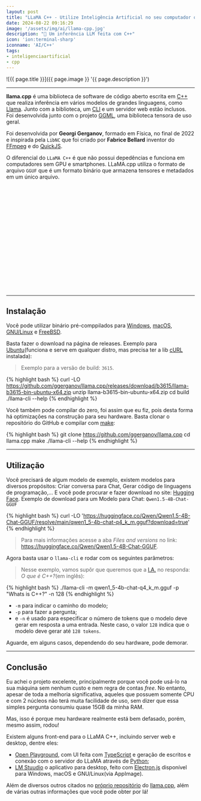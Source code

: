 ```yaml
---
layout: post
title: "LLaMA C++ - Utilize Inteligência Artificial no seu computador ou smartphone"
date: 2024-08-22 09:16:29
image: '/assets/img/ai/llama-cpp.jpg'
description: "🚀 Um inferência LLM feita com C++"
icon: 'ion:terminal-sharp'
iconname: 'AI/C++'
tags:
- inteligenciaartificial
- cpp
---
```


![{{ page.title }}]({{ page.image }} '{{ page.description }}')

---

**llama.cpp** é uma biblioteca de software de código aberto escrita em [C++](https://terminalroot.com.br/tags#cpp) que realiza inferência em vários modelos de grandes linguagens, como [Llama](https://llama.meta.com/). Junto com a biblioteca, um [CLI](https://terminalroot.com.br/tags#cli) e um servidor web estão inclusos. Foi desenvolvida junto com o projeto [GGML](https://github.com/ggerganov/ggml), uma biblioteca tensora de uso geral.

Foi desenvolvida por **Georgi Gerganov**, formado em Física, no final de 2022 e inspirada pela `LibNC` que foi criado por **Fabrice Bellard** inventor do [FFmpeg](https://terminalroot.com.br/2021/09/15-exemplos-de-uso-diferente-do-ffmpeg.html) e do [QuickJS](https://terminalroot.com.br/2022/03/instale-o-quickjs-uma-alternativa-ao-nodejs-e-denojs.html).

O diferencial do `LLaMA C++` é que não possui depedências e funciona em computadores sem GPU e smartphones. LLaMA.cpp utiliza o formato de arquivo `GGUF` que é um formato binário que armazena tensores e metadados em um único arquivo.


<!-- SQUARE - GAMES ROOT -->
<script async src="//pagead2.googlesyndication.com/pagead/js/adsbygoogle.js"></script>
<ins class="adsbygoogle"
style="display:inline-block;width:336px;height:280px"
data-ad-client="ca-pub-2838251107855362"
data-ad-slot="5351066970"></ins>
<script>
(adsbygoogle = window.adsbygoogle || []).push({});
</script>

---

## Instalação
Você pode utilizar binário pré-comppilados para [Windows](https://terminalroot.com.br/tags#windows), [macOS](https://terminalroot.com.br/tags#macos), [GNU/Linux](https://terminalroot.com.br/tags#gnulinux) e [FreeBSD](https://terminalroot.com.br/tags#freebsd).

Basta fazer o download na página de releases. Exemplo para [Ubuntu](https://terminalroot.com.br/tags#ubuntu)(funciona e serve em qualquer distro, mas precisa ter a lib [cURL](https://terminalroot.com.br/2021/05/utilizando-curl-com-cpp.html) instalada):
> Exemplo para a versão de build: `3615`.

{% highlight bash %}
curl -LO https://github.com/ggerganov/llama.cpp/releases/download/b3615/llama-b3615-bin-ubuntu-x64.zip
unzip llama-b3615-bin-ubuntu-x64.zip
cd build
./llama-cli --help
{% endhighlight %}

Você também pode compilar do zero, foi assim que eu fiz, pois desta forma há optimizações na construção para seu hardware. Basta clonar o repositório do GitHub e compilar com [make](https://terminalroot.com.br/tags#make):

{% highlight bash %}
git clone https://github.com/ggerganov/llama.cpp
cd llama.cpp
make
./llama-cli --help
{% endhighlight %}

---

## Utilização
Você precisará de algum modelo de exemplo, existem modelos para diversos propósitos: Criar conversa para Chat, Gerar código de linguagens de programação,... E você pode procurar e fazer download no site: [Hugging Face](https://huggingface.co/). Exemplo de download para um Modelo para Chat: `Qwen1.5-4B-Chat-GGUF`

{% highlight bash %}
curl -LO 'https://huggingface.co/Qwen/Qwen1.5-4B-Chat-GGUF/resolve/main/qwen1_5-4b-chat-q4_k_m.gguf?download=true'
{% endhighlight %}
> Para mais informações acesse a aba *Files and versions* no link: <https://huggingface.co/Qwen/Qwen1.5-4B-Chat-GGUF>.

Agora basta usar o `llama-cli` e rodar com os seguintes parâmetros:
> Nesse exemplo, vamos supôr que queremos que a [I.A.](https://terminalroot.com.br/tags#inteligenciaartificial) no responda: *O que é C++?*(em inglês):

{% highlight bash %}
./llama-cli -m qwen1_5-4b-chat-q4_k_m.gguf -p "Whats is C++?" -n 128
{% endhighlight %}
+ `-m` para indicar o caminho do modelo;
+ `-p` para fazer a pergunta;
+ e `-n` é usado para especificar o número de tokens que o modelo deve gerar em resposta a uma entrada. Neste caso, o valor `128` indica que o modelo deve gerar até `128 tokens`.

Aguarde, em alguns casos, dependendo do seu hardware, pode demorar.


<!-- RECTANGLE LARGE -->
<script async src="https://pagead2.googlesyndication.com/pagead/js/adsbygoogle.js"></script>
<!-- Informat -->
<ins class="adsbygoogle"
style="display:block"
data-ad-client="ca-pub-2838251107855362"
data-ad-slot="2327980059"
data-ad-format="auto"
data-full-width-responsive="true"></ins>
<script>
(adsbygoogle = window.adsbygoogle || []).push({});
</script>

---

## Conclusão
Eu achei o projeto excelente, principalmente porque você pode usá-lo na sua máquina sem nenhum custo e nem regra de contas *free*. No entanto, apesar de toda a melhoria significativa, aqueles que possuem somente CPU e com 2 núcleos não terá muita facilidade de uso, sem dizer que essa simples pergunta consumiu quase 15GB da minha RAM.

Mas, isso é porque meu hardware realmente está bem defasado, porém, mesmo assim, rodou!

Existem alguns front-end para o LLaMA C++, incluindo server web e desktop, dentre eles:
+ [Open Playground](https://github.com/nat/openplayground), com UI feita com [TypeScript](https://terminalroot.com.br/tags#typescript) e geração de escritos e conexão com o servidor do LLaMA através de [Python](https://terminalroot.com.br/tags#python);
+ [LM Stuudio](https://lmstudio.ai/) o aplicativo para desktop, feito com [Electron.js](https://terminalroot.com.br/2023/11/como-criar-um-mini-projeto-com-electronjs.html) disponível para Windows, macOS e GNU/Linux(via AppImage).

Além de diversos outros citados no [próprio repositório](https://github.com/ggerganov/llama.cpp) do [llama.cpp](https://github.com/ggerganov/llama.cpp), além de várias outras informações que você pode obter por lá!



